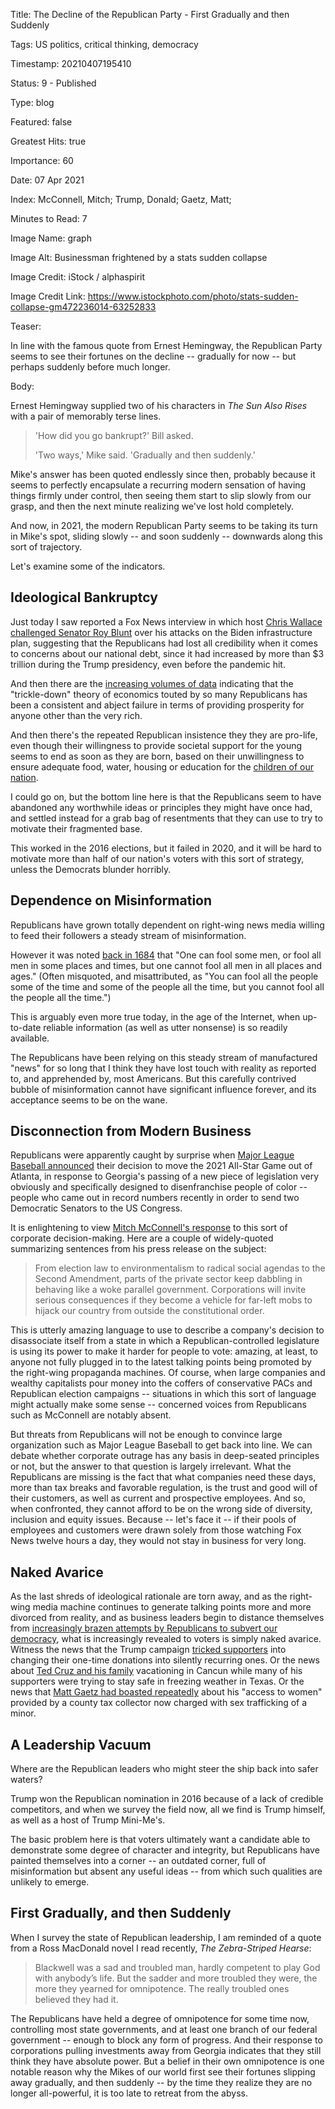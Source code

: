 Title:  The Decline of the Republican Party - First Gradually and then Suddenly

Tags:   US politics, critical thinking, democracy

Timestamp: 20210407195410

Status: 9 - Published

Type:   blog

Featured: false

Greatest Hits: true

Importance: 60

Date:   07 Apr 2021

Index:  McConnell, Mitch; Trump, Donald; Gaetz, Matt; 

Minutes to Read: 7

Image Name: graph

Image Alt: Businessman frightened by a stats sudden collapse

Image Credit: iStock / alphaspirit

Image Credit Link: https://www.istockphoto.com/photo/stats-sudden-collapse-gm472236014-63252833

Teaser: 

In line with the famous quote from Ernest Hemingway, the Republican Party seems to see their fortunes on the decline -- gradually for now -- but perhaps suddenly before much longer. 


Body: 

Ernest Hemingway supplied two of his characters in *The Sun Also Rises* with a pair of memorably terse lines. 

> 'How did you go bankrupt?' Bill asked.
> 
> 'Two ways,' Mike said. 'Gradually and then suddenly.'

Mike's answer has been quoted endlessly since then, probably because it seems to perfectly encapsulate a recurring modern sensation of having things firmly under control, then seeing them start to slip slowly from our grasp, and then the next minute realizing we've lost hold completely. 

And now, in 2021, the modern Republican Party seems to be taking its turn in Mike's spot, sliding slowly -- and soon suddenly -- downwards along this sort of trajectory. 
 
Let's examine some of the indicators. 

## Ideological Bankruptcy 

Just today I saw reported a Fox News interview in which host [Chris Wallace challenged Senator Roy Blunt][blunt] over his attacks on the Biden infrastructure plan, suggesting that the Republicans had lost all credibility when it comes to concerns about our national debt, since it had increased by more than $3 trillion during the Trump presidency, even before the pandemic hit. 

And then there are the [increasing volumes of data][trickle] indicating that the "trickle-down" theory of economics touted by so many Republicans has been a consistent and abject failure in terms of providing prosperity for anyone other than the very rich. 

And then there's the repeated Republican insistence they they are pro-life, even though their willingness to provide societal support for the young seems to end as soon as they are born, based on their unwillingness to ensure adequate food, water, housing or education for the [children of our nation][kids]. 

I could go on, but the bottom line here is that the Republicans seem to have abandoned any worthwhile ideas or principles they might have once had, and settled instead for a grab bag of resentments that they can use to try to motivate their fragmented base. 

This worked in the 2016 elections, but it failed in 2020, and it will be hard to motivate more than half of our nation's voters with this sort of strategy, unless the Democrats blunder horribly. 

## Dependence on Misinformation

Republicans have grown totally dependent on right-wing news media willing to feed their followers a steady stream of misinformation. 

However it was noted [back in 1684][fool] that "One can fool some men, or fool all men in some places and times, but one cannot fool all men in all places and ages." (Often misquoted, and misattributed, as "You can fool all the people some of the time and some of the people all the time, but you cannot fool all the people all the time.")

This is arguably even more true today, in the age of the Internet, when up-to-date reliable information (as well as utter nonsense) is so readily available. 

The Republicans have been relying on this steady stream of manufactured "news" for so long that I think they have lost touch with reality as reported to, and apprehended by, most Americans. But this carefully contrived bubble of misinformation cannot have significant influence forever, and its acceptance seems to be on the wane. 

## Disconnection from Modern Business

Republicans were apparently caught by surprise when [Major League Baseball announced][mlb] their decision to move the 2021 All-Star Game out of Atlanta, in response to Georgia's passing of a new piece of legislation very obviously and specifically designed to disenfranchise people of color -- people who came out in record numbers recently in order to send two Democratic Senators to the US Congress. 

It is enlightening to view [Mitch McConnell's response][mcc] to this sort of corporate decision-making. Here are a couple of widely-quoted summarizing sentences from his press release on the subject:

> From election law to environmentalism to radical social agendas to the Second Amendment, parts of the private sector keep dabbling in behaving like a woke parallel government. Corporations will invite serious consequences if they become a vehicle for far-left mobs to hijack our country from outside the constitutional order. 

This is utterly amazing language to use to describe a company's decision to disassociate itself from a state in which a Republican-controlled legislature is using its power to make it harder for people to vote: amazing, at least, to anyone not fully plugged in to the latest talking points being promoted by the right-wing propaganda machines. Of course, when large companies and wealthy capitalists pour money into the coffers of conservative PACs and Republican election campaigns -- situations in which this sort of language might actually make some sense -- concerned voices from Republicans such as McConnell are notably absent. 

But threats from Republicans will not be enough to convince large organization such as Major League Baseball to get back into line. We can debate whether corporate outrage has any basis in deep-seated principles or not, but the answer to that question is largely irrelevant. What the Republicans are missing is the fact that what companies need these days, more than tax breaks and favorable regulation, is the trust and good will of their customers, as well as current and prospective employees. And so, when confronted, they cannot afford to be on the wrong side of diversity, inclusion and equity issues. Because -- let's face it -- if their pools of employees and customers were drawn solely from those watching Fox News twelve hours a day, they would not stay in business for very long. 

## Naked Avarice

As the last shreds of ideological rationale are torn away, and as the right-wing media machine continues to generate talking points more and more divorced from reality, and as business leaders begin to distance themselves from [increasingly brazen attempts by Republicans to subvert our democracy][voting], what is increasingly revealed to voters is simply naked avarice. Witness the news that the Trump campaign [tricked supporters][trick] into changing their one-time donations into silently recurring ones. Or the news about [Ted Cruz and his family][cancun] vacationing in Cancun while many of his supporters were trying to stay safe in freezing weather in Texas. Or the news that [Matt Gaetz had boasted repeatedly][gaetz] about his "access to women" provided by a county tax collector now charged with sex trafficking of a minor. 

## A Leadership Vacuum

Where are the Republican leaders who might steer the ship back into safer waters? 

Trump won the Republican nomination in 2016 because of a lack of credible competitors, and when we survey the field now, all we find is Trump himself, as well as a host of Trump Mini-Me's. 

The basic problem here is that voters ultimately want a candidate able to demonstrate some degree of character and integrity, but Republicans have painted themselves into a corner  -- an outdated corner, full of misinformation but absent any useful ideas -- from which such qualities are unlikely to emerge. 

## First Gradually, and then Suddenly

When I survey the state of Republican leadership, I am reminded of a quote from a Ross MacDonald novel I read recently, *The Zebra-Striped Hearse*:

> Blackwell was a sad and troubled man, hardly competent to play God with anybody’s life. But the sadder and more troubled they were, the more they yearned for omnipotence. The really troubled ones believed they had it.

The Republicans have held a degree of omnipotence for some time now, controlling most state governments, and at least one branch of our federal government -- enough to block any form of progress. And their response to corporations pulling investments away from Georgia indicates that they still think they have absolute power. But a belief in their own omnipotence is one notable reason why the Mikes of our world first see their fortunes slipping away gradually, and then suddenly -- by the time they realize they are no longer all-powerful, it is too late to retreat from the abyss.  

[blunt]: https://slate.com/news-and-politics/2021/04/video-chris-wallace-roy-blunt-credibility-debt.html

[cancun]: https://www.nytimes.com/2021/02/18/us/politics/ted-cruz-storm-cancun.html

[fool]: https://quoteinvestigator.com/2013/12/11/cannot-fool/

[gaetz]: https://www.washingtonpost.com/politics/matt-gaetz-joel-greenberg/2021/04/02/195ecd16-934c-11eb-a74e-1f4cf89fd948_story.html

[kids]: https://www.childrensdefense.org/policy/resources/soac-2020-child-hunger/

[mcc]: https://www.mcconnell.senate.gov/public/index.cfm/pressreleases?ID=54AB06DF-4E02-4991-BC94-6D980FE85925

[mlb]: https://www.mlb.com/news/2021-all-star-game-draft-relocated

[trick]: https://economictimes.indiatimes.com/news/international/world-news/how-trump-steered-supporters-into-unwitting-donations/articleshow/81895148.cms

[trickle]: https://www.cbsnews.com/news/tax-cuts-rich-50-years-no-trickle-down/

[voting]: https://www.washingtonpost.com/politics/interactive/2021/voting-restrictions-republicans-states/
